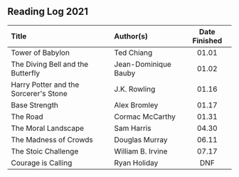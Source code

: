 ## Reading Log 2021

| Title                                 | Author(s)                       | Date Finished |
| :------------------------------------ | :------------------------------ | :-----------: |
| Tower of Babylon                      | Ted Chiang                      | 01.01         |
| The Diving Bell and the Butterfly     | Jean-Dominique Bauby            | 01.02         |
| Harry Potter and the Sorcerer's Stone | J.K. Rowling                    | 01.16         |
| Base Strength                         | Alex Bromley                    | 01.17         |
| The Road                              | Cormac McCarthy                 | 01.31         |
| The Moral Landscape                   | Sam Harris                      | 04.30         |
| The Madness of Crowds                 | Douglas Murray                  | 06.11         |
| The Stoic Challenge                   | William B. Irvine               | 07.17         |
| Courage is Calling                    | Ryan Holiday                    | DNF           |
